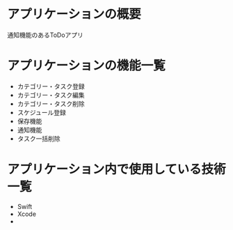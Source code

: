 # アプリケーションの概要
通知機能のあるToDoアプリ

# アプリケーションの機能一覧
- カテゴリー・タスク登録
- カテゴリー・タスク編集
- カテゴリー・タスク削除
- スケジュール登録
- 保存機能
- 通知機能
- タスク一括削除

# アプリケーション内で使用している技術一覧
- Swift
- Xcode
- 
